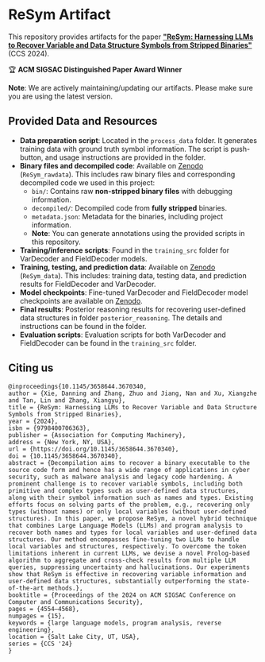 # ReSym Artifact

This repository provides artifacts for the paper [**"ReSym: Harnessing LLMs to Recover Variable and Data Structure Symbols from Stripped Binaries"**](https://www.cs.purdue.edu/homes/lintan/publications/resym-ccs24.pdf) (CCS 2024).

🏆 **ACM SIGSAC Distinguished Paper Award Winner**


**Note**: We are actively maintaining/updating our artifacts. Please make sure you are using the latest version.

## Provided Data and Resources

- **Data preparation script**: Located in the `process_data` folder. It generates training data with ground truth symbol information. The script is push-button, and usage instructions are provided in the folder.
- **Binary files and decompiled code**: Available on [Zenodo](https://zenodo.org/records/13923982) (`ReSym_rawdata`). This includes raw binary files and corresponding decompiled code we used in this project:
     - `bin/`: Contains raw **non-stripped binary files** with debugging information.
     - `decompiled/`: Decompiled code from **fully stripped** binaries.
     - `metadata.json`: Metadata for the binaries, including project information.
     - **Note**: You can generate annotations using the provided scripts in this repository.
- **Training/inference scripts**: Found in the `training_src` folder for VarDecoder and FieldDecoder models.
- **Training, testing, and prediction data**: Available on [Zenodo](https://zenodo.org/records/13923982) (`ReSym_data`). This includes: training data, testing data, and prediction results for FieldDecoder and VarDecoder. 
- **Model checkpoints**: Fine-tuned VarDecoder and FieldDecoder model checkpoints are available on [Zenodo](https://zenodo.org/records/13923982).
- **Final results**: Posterior reasoning results for recovering user-defined data structures in folder `posterior_reasoning`. The details and instructions can be found in the folder.
- **Evaluation scripts**: Evaluation scripts for both VarDecoder and FieldDecoder can be found in the `training_src` folder.



## Citing us
```
@inproceedings{10.1145/3658644.3670340,
author = {Xie, Danning and Zhang, Zhuo and Jiang, Nan and Xu, Xiangzhe and Tan, Lin and Zhang, Xiangyu},
title = {ReSym: Harnessing LLMs to Recover Variable and Data Structure Symbols from Stripped Binaries},
year = {2024},
isbn = {9798400706363},
publisher = {Association for Computing Machinery},
address = {New York, NY, USA},
url = {https://doi.org/10.1145/3658644.3670340},
doi = {10.1145/3658644.3670340},
abstract = {Decompilation aims to recover a binary executable to the source code form and hence has a wide range of applications in cyber security, such as malware analysis and legacy code hardening. A prominent challenge is to recover variable symbols, including both primitive and complex types such as user-defined data structures, along with their symbol information such as names and types. Existing efforts focus on solving parts of the problem, e.g., recovering only types (without names) or only local variables (without user-defined structures). In this paper, we propose ReSym, a novel hybrid technique that combines Large Language Models (LLMs) and program analysis to recover both names and types for local variables and user-defined data structures. Our method encompasses fine-tuning two LLMs to handle local variables and structures, respectively. To overcome the token limitations inherent in current LLMs, we devise a novel Prolog-based algorithm to aggregate and cross-check results from multiple LLM queries, suppressing uncertainty and hallucinations. Our experiments show that ReSym is effective in recovering variable information and user-defined data structures, substantially outperforming the state-of-the-art methods.},
booktitle = {Proceedings of the 2024 on ACM SIGSAC Conference on Computer and Communications Security},
pages = {4554–4568},
numpages = {15},
keywords = {large language models, program analysis, reverse engineering},
location = {Salt Lake City, UT, USA},
series = {CCS '24}
}
```
